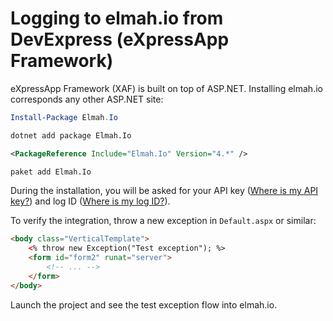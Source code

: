 # Logging to elmah.io from DevExpress (eXpressApp Framework)

eXpressApp Framework (XAF) is built on top of ASP.NET. Installing elmah.io corresponds any other ASP.NET site:

```powershell fct_label="Package Manager"
Install-Package Elmah.Io
```
```cmd fct_label=".NET CLI"
dotnet add package Elmah.Io
```
```xml fct_label="PackageReference"
<PackageReference Include="Elmah.Io" Version="4.*" />
```
```xml fct_label="Paket CLI"
paket add Elmah.Io
```

During the installation, you will be asked for your API key ([Where is my API key?](https://docs.elmah.io/where-is-my-api-key/)) and log ID ([Where is my log ID?](https://docs.elmah.io/where-is-my-log-id/)).

To verify the integration, throw a new exception in `Default.aspx` or similar:

```html
<body class="VerticalTemplate">
    <% throw new Exception("Test exception"); %>
    <form id="form2" runat="server">
        <!-- ... -->
    </form>
</body>
```

Launch the project and see the test exception flow into elmah.io.